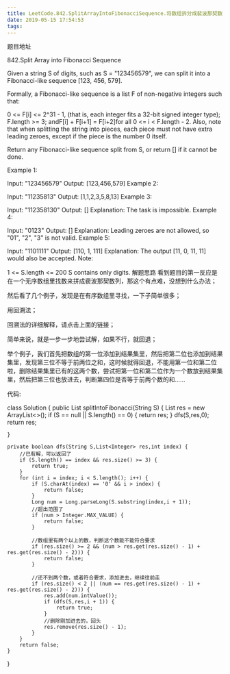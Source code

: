 ```yaml
---
title: LeetCode.842.SplitArrayIntoFibonacciSequence.将数组拆分成裴波那契数列题解
date: 2019-05-15 17:54:53
tags:
---
```


题目地址

842.Split Array into Fibonacci Sequence

Given a string S of digits, such as S = "123456579", we can split it into a Fibonacci-like sequence [123, 456, 579].

Formally, a Fibonacci-like sequence is a list F of non-negative integers such that:

0 <= F[i] <= 2^31 - 1, (that is, each integer fits a 32-bit signed integer type);
F.length >= 3;
andF[i] + F[i+1] = F[i+2]for all 0 <= i < F.length - 2.
Also, note that when splitting the string into pieces, each piece must not have extra leading zeroes, except if the piece is the number 0 itself.

Return any Fibonacci-like sequence split from S, or return [] if it cannot be done.

Example 1:

Input: "123456579"
Output: [123,456,579]
Example 2:

Input: "11235813"
Output: [1,1,2,3,5,8,13]
Example 3:

Input: "112358130"
Output: []
Explanation: The task is impossible.
Example 4:

Input: "0123"
Output: []
Explanation: Leading zeroes are not allowed, so "01", "2", "3" is not valid.
Example 5:

Input: "1101111"
Output: [110, 1, 111]
Explanation: The output [11, 0, 11, 11] would also be accepted.
Note:

1 <= S.length <= 200
S contains only digits.
解题思路
看到题目的第一反应是在一个无序数组里找数来拼成裴波那契数列，那这个有点难，没想到什么办法；

然后看了几个例子，发现是在有序数组里寻找，一下子简单很多；

用回溯法；

回溯法的详细解释，请点击上面的链接；

简单来说，就是一步一步地尝试解，如果不行，就回退；

​ 举个例子，我们首先把数组的第一位添加到结果集里，然后把第二位也添加到结果集里，发现第三位不等于前两位之和，这时候就得回退，不能用第一位和第二位啦，删除结果集里已有的这两个数，尝试把第一位和第二位作为一个数放到结果集里，然后把第三位也放进去，判断第四位是否等于前两个数的和……

代码:

class Solution {
    public List<Integer> splitIntoFibonacci(String S) {
        List<Integer> res = new ArrayList<>();
        if (S == null || S.length() == 0) {
            return res;
        }
        dfs(S,res,0);
        return res;

    }

    private boolean dfs(String S,List<Integer> res,int index) {
        //已有解，可以返回了
        if (S.length() == index && res.size() >= 3) {
            return true;
        }
        for (int i = index; i < S.length(); i++) {
            if (S.charAt(index) == '0' && i > index) {
                return false;
            }
            Long num = Long.parseLong(S.substring(index,i + 1));
            //超出范围了
            if (num > Integer.MAX_VALUE) {
                return false;
            }

            //数组里有两个以上的数，判断这个数能不能符合要求
            if (res.size() >= 2 && (num > res.get(res.size() - 1) + res.get(res.size() - 2))) {
                return false;
            }

            //还不到两个数，或者符合要求，添加进去，继续往前走
            if (res.size() < 2 || (num == res.get(res.size() - 1) + res.get(res.size() - 2))) {
                res.add(num.intValue());
                if (dfs(S,res,i + 1)) {
                    return true;
                }
                //删除刚加进去的，回头
                res.remove(res.size() - 1);
            }
        }
        return false;
    }
}